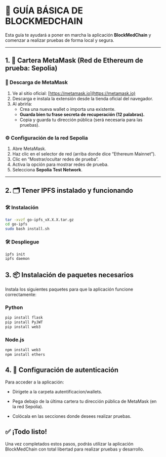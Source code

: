 # 📘 GUÍA BÁSICA DE BLOCKMEDCHAIN

Esta guía te ayudará a poner en marcha la aplicación **BlockMedChain** y comenzar a realizar pruebas de forma local y segura.

---

## 1. 🔐 Cartera MetaMask (Red de Ethereum de prueba: Sepolia)

### 🔽 Descarga de MetaMask

1. Ve al sitio oficial: [https://metamask.io](https://metamask.io)
2. Descarga e instala la extensión desde la tienda oficial del navegador.
3. Al abrirla:
   - Crea una nueva wallet o importa una existente.
   - **Guarda bien tu frase secreta de recuperación (12 palabras).**
   - Copia y guarda tu dirección pública (será necesaria para las pruebas).

### ⚙️ Configuración de la red Sepolia

1. Abre MetaMask.
2. Haz clic en el selector de red (arriba donde dice “Ethereum Mainnet”).
3. Clic en “Mostrar/ocultar redes de prueba”.
4. Activa la opción para mostrar redes de prueba.
5. Selecciona **Sepolia Test Network**.

---

## 2. 🗂 Tener IPFS instalado y funcionando

### 🛠 Instalación

```bash
tar -xvzf go-ipfs_vX.X.X.tar.gz
cd go-ipfs
sudo bash install.sh
```
### 🛠 Despliegue
```bash
ipfs init
ipfs daemon
```
## 3. 📦 Instalación de paquetes necesarios

Instala los siguientes paquetes para que la aplicación funcione correctamente:

### Python

```bash
pip install flask
pip install PyJWT
pip install web3
```

### Node.js

```bash
npm install web3
npm install ethers
```

## 4. 🔏 Configuración de autenticación

Para acceder a la aplicación:

+ Dirígete a la carpeta autentificacion/wallets.

+ Pega debajo de la última cartera tu dirección pública de MetaMask (en la red Sepolia).

+ Colócala en las secciones donde desees realizar pruebas.

## ✅ ¡Todo listo!

Una vez completados estos pasos, podrás utilizar la aplicación BlockMedChain con total libertad para realizar pruebas y desarrollo.
